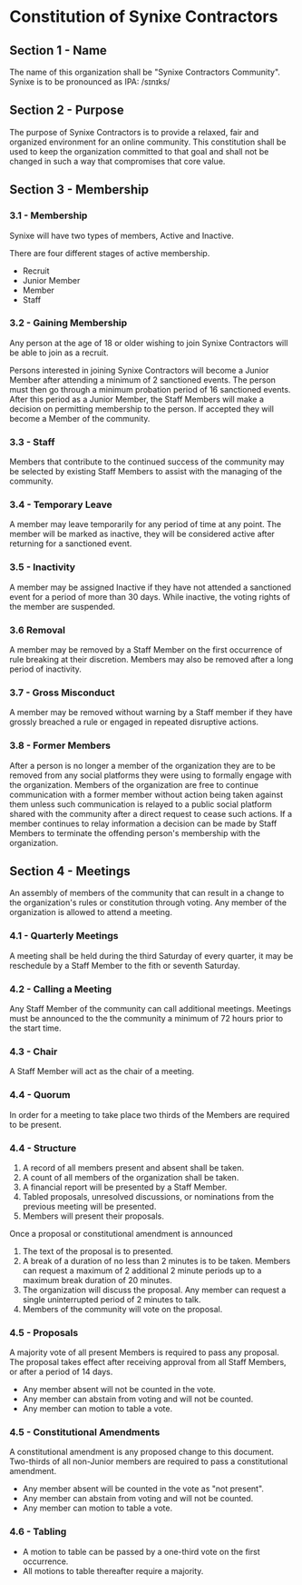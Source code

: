 # Constitution of Synixe Contractors

## Section 1 - Name

The name of this organization shall be "Synixe Contractors Community". Synixe is to be pronounced as IPA: /sɪnɪks/

## Section 2 - Purpose

The purpose of Synixe Contractors is to provide a relaxed, fair and organized environment for an online community.
This constitution shall be used to keep the organization committed to that goal and shall not be changed in such a way that compromises that core value.

## Section 3 - Membership

### 3.1 - Membership

Synixe will have two types of members, Active and Inactive.

There are four different stages of active membership.

- Recruit
- Junior Member
- Member
- Staff

### 3.2 - Gaining Membership

Any person at the age of 18 or older wishing to join Synixe Contractors will be able to join as a recruit.

Persons interested in joining Synixe Contractors will become a Junior Member after attending a minimum of 2 sanctioned events. The person must then go through a minimum probation period of 16 sanctioned events. After this period as a Junior Member, the Staff Members will make a decision on permitting membership to the person. If accepted they will become a Member of the community.

### 3.3 - Staff

Members that contribute to the continued success of the community may be selected by existing Staff Members to assist with the managing of the community.

### 3.4 - Temporary Leave

A member may leave temporarily for any period of time at any point. The member will be marked as inactive, they will be considered active after returning for a sanctioned event.

### 3.5 - Inactivity

A member may be assigned Inactive if they have not attended a sanctioned event for a period of more than 30 days. While inactive, the voting rights of the member are suspended.

### 3.6 Removal

A member may be removed by a Staff Member on the first occurrence of rule breaking at their discretion. Members may also be removed after a long period of inactivity.

### 3.7 - Gross Misconduct

A member may be removed without warning by a Staff member if they have grossly breached a rule or engaged in repeated disruptive actions.

### 3.8 - Former Members

After a person is no longer a member of the organization they are to be removed from any social platforms they were using to formally engage with the organization.
Members of the organization are free to continue communication with a former member without action being taken against them unless such communication is relayed to a public social platform shared with the community after a direct request to cease such actions.
If a member continues to relay information a decision can be made by Staff Members to terminate the offending person's membership with the organization.

## Section 4 - Meetings

An assembly of members of the community that can result in a change to the organization's rules or constitution through voting. Any member of the organization is allowed to attend a meeting.

### 4.1 - Quarterly Meetings

A meeting shall be held during the third Saturday of every quarter, it may be reschedule by a Staff Member to the fith or seventh Saturday.

### 4.2 - Calling a Meeting

Any Staff Member of the community can call additional meetings. Meetings must be announced to the the community a minimum of 72 hours prior to the start time.

### 4.3 - Chair

A Staff Member will act as the chair of a meeting.

### 4.4 - Quorum

In order for a meeting to take place two thirds of the Members are required to be present.

### 4.4 - Structure

1. A record of all members present and absent shall be taken.
2. A count of all members of the organization shall be taken.
3. A financial report will be presented by a Staff Member.
4. Tabled proposals, unresolved discussions, or nominations from the previous meeting will be presented.
5. Members will present their proposals.

Once a proposal or constitutional amendment is announced

1. The text of the proposal is to presented.
2. A break of a duration of no less than 2 minutes is to be taken. Members can request a maximum of 2 additional 2 minute periods up to a maximum break duration of 20 minutes.
3. The organization will discuss the proposal. Any member can request a single uninterrupted period of 2 minutes to talk.
4. Members of the community will vote on the proposal.

### 4.5 - Proposals

A majority vote of all present Members is required to pass any proposal. The proposal takes effect after receiving approval from all Staff Members, or after a period of 14 days.

- Any member absent will not be counted in the vote.
- Any member can abstain from voting and will not be counted.
- Any member can motion to table a vote.

### 4.5 - Constitutional Amendments

A constitutional amendment is any proposed change to this document. Two-thirds of all non-Junior members are required to pass a constitutional amendment.

- Any member absent will be counted in the vote as "not present".
- Any member can abstain from voting and will not be counted.
- Any member can motion to table a vote.

### 4.6 - Tabling

- A motion to table can be passed by a one-third vote on the first occurrence.
- All motions to table thereafter require a majority.
